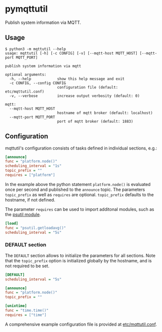 # pymqttutil

Publish system information via MQTT.

## Usage

```
$ python3 -m mqttutil --help
usage: mqttutil [-h] [-c CONFIG] [-v] [--mqtt-host MQTT_HOST] [--mqtt-port MQTT_PORT]

publish system information via mqtt

optional arguments:
  -h, --help            show this help message and exit
  -c CONFIG, --config CONFIG
                        configuration file (default: etc/mqttutil.conf)
  -v, --verbose         increase output verbosity (default: 0)

mqtt:
  --mqtt-host MQTT_HOST
                        hostname of mqtt broker (default: localhost)
  --mqtt-port MQTT_PORT
                        port of mqtt broker (default: 1883)

```

## Configuration

mqttutil's configuration consists of tasks defined in individual sections, e.g.:

```ini
[announce]
func = "platform.node()"
scheduling_interval = "1s"
topic_prefix = ""
requires = ["platform"]
```

In the example above the python statement `platform.node()` is evaluated once per second and published to the `announce` topic. The parameters `topic_prefix` as well as `requires` are optional. `topic_prefix` defaults to the hostname, if not defined. 

The parameter `requires` can be used to import additonal modules, such as the [psutil module](https://psutil.readthedocs.io/en/latest/). 

```ini
[load]
func = "psutil.getloadavg()"
scheduling_interval = "5s"
```

### DEFAULT section 

The `DEFAULT` section allows to initialize the parameters for all sections. Note that the `topic_prefix` option is initialized globally by the hostname, and is not required to be set.

```ini
[DEFAULT]
scheduling_interval = "5s"

[announce]
func = "platform.node()"
topic_prefix = ""

[unixtime]
func = "time.time()"
requires = ["time"]
```

A comprehensive example configuration file is provided at [etc/mqttutil.conf](etc/mqttutil.conf).
